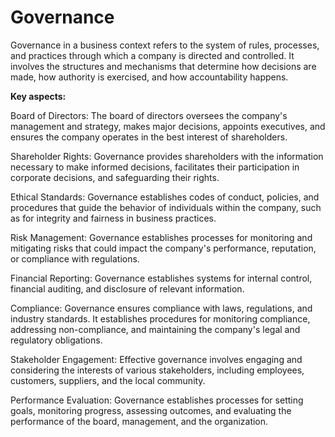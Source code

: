 # Governance

Governance in a business context refers to the system of rules, processes, and practices through which a company is directed and controlled. It involves the structures and mechanisms that determine how decisions are made, how authority is exercised, and how accountability happens.

**Key aspects:**

Board of Directors: The board of directors oversees the company's management and strategy, makes major decisions, appoints executives, and ensures the company operates in the best interest of shareholders.

Shareholder Rights: Governance provides shareholders with the information necessary to make informed decisions, facilitates their participation in corporate decisions, and safeguarding their rights.

Ethical Standards: Governance establishes codes of conduct, policies, and procedures that guide the behavior of individuals within the company, such as for integrity and fairness in business practices.

Risk Management: Governance establishes processes for monitoring and mitigating risks that could impact the company's performance, reputation, or compliance with regulations.

Financial Reporting: Governance establishes systems for internal control, financial auditing, and disclosure of relevant information.

Compliance: Governance ensures compliance with laws, regulations, and industry standards. It establishes procedures for monitoring compliance, addressing non-compliance, and maintaining the company's legal and regulatory obligations.

Stakeholder Engagement: Effective governance involves engaging and considering the interests of various stakeholders, including employees, customers, suppliers, and the local community.

Performance Evaluation: Governance establishes processes for setting goals, monitoring progress,  assessing outcomes, and evaluating the performance of the board, management, and the organization.

